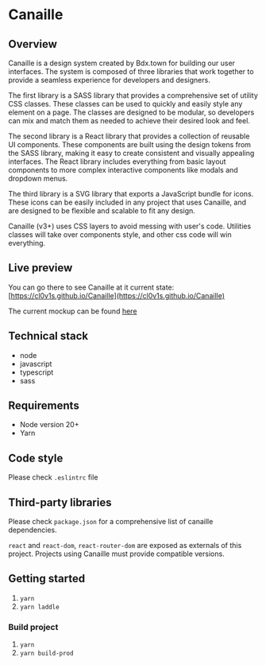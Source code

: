 # Canaille

## Overview

Canaille is a design system created by Bdx.town for building our user interfaces. The system is composed of three libraries that work together to provide a seamless experience for developers and designers.

The first library is a SASS library that provides a comprehensive set of utility CSS classes. These classes can be used to quickly and easily style any element on a page. The classes are designed to be modular, so developers can mix and match them as needed to achieve their desired look and feel.

The second library is a React library that provides a collection of reusable UI components. These components are built using the design tokens from the SASS library, making it easy to create consistent and visually appealing interfaces. The React library includes everything from basic layout components to more complex interactive components like modals and dropdown menus.

The third library is a SVG library that exports a JavaScript bundle for icons. These icons can be easily included in any project that uses Canaille, and are designed to be flexible and scalable to fit any design.

Canaille (v3+) uses CSS layers to avoid messing with user's code. Utilities classes will take over components style, and other css code will win everything.

## Live preview 

You can go there to see Canaille at it current state: [https://cl0v1s.github.io/Canaille](https://cl0v1s.github.io/Canaille)

The current mockup can be found [here](https://www.figma.com/file/m8dLKnCxYvKt8WPxsSjIMH/Mangane?type=design&node-id=1-3&mode=design&t=GauHRHjwvP13vDM0-0)

## Technical stack

- node
- javascript
- typescript
- sass

## Requirements

- Node version 20+
- Yarn

## Code style

Please check `.eslintrc` file

## Third-party libraries

Please check `package.json` for a comprehensive list of canaille dependencies.

`react` and `react-dom`, `react-router-dom` are exposed as externals of this project. Projects using Canaille must provide compatible versions.

## Getting started

1. `yarn`
2. `yarn laddle`

### Build project

1. `yarn`
2. `yarn build-prod`



